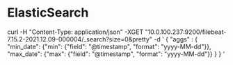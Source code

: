 # ElasticSearch

 curl -H "Content-Type: application/json" -XGET "10.0.100.237:9200/filebeat-7.15.2-2021.12.09-000004/_search?size=0&pretty" -d '
 {
     "aggs" : {
        "min_date": {"min": {"field": "@timestamp", "format": "yyyy-MM-dd"}},
        "max_date": {"max": {"field": "@timestamp", "format": "yyyy-MM-dd"}}
     }
}
'
